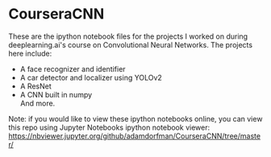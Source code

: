 # CourseraCNN

These are the ipython notebook files for the projects I worked on during
deeplearning.ai's course on Convolutional Neural Networks. The projects here
include:
- A face recognizer and identifier
- A car detector and localizer using YOLOv2
- A ResNet
- A CNN built in numpy <br />
And more. <br />

Note: if you would like to view these ipython notebooks online, you can
view this repo using Jupyter Notebooks ipython notebook viewer: <br />
https://nbviewer.jupyter.org/github/adamdorfman/CourseraCNN/tree/master/
